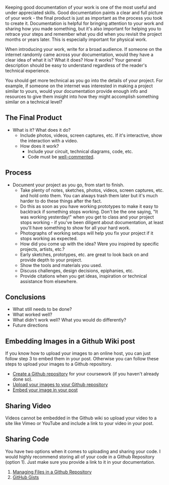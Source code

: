 Keeping good documentation of your work is one of the most useful and under appreciated skills. Good documentation paints a clear and full picture of your work - the final product is just as important as the process you took to create it. Documentation is helpful for bringing attention to your work and sharing how you made something, but it's also important for helping you to retrace your steps and remember what you did when you revisit the project months or years later. This is especially important for physical work.

When introducing your work, write for a broad audience. If someone on the internet randomly came across your documentation, would they have a clear idea of what it is? What it does? How it works? Your general description should be easy to understand regardless of the reader's technical experience.

You should get more technical as you go into the details of your project. For example, if someone on the internet was interested in making a project similar to yours, would your documentation provide enough info and resources to give them insight into how they might accomplish something similar on a technical level?

## The Final Product
* What is it? What does it do?
  * Include photos, videos, screen captures, etc. If it's interactive, show the interaction with a video.
  * How does it work?
    * Include your circuit, technical diagrams, code, etc.
    * Code must be [well-commented](https://www.arduino.cc/en/Reference/StyleGuide).

## Process
* Document your project as you go, from start to finish.
  * Take plenty of notes, sketches, photos, videos, screen captures, etc. and hold onto them. You can always trash them later but it's much harder to do these things after the fact.
  * Do this as soon as you have working prototypes to make it easy to backtrack if something stops working. Don't be the one saying, "It was working yesterday!" when you get to class and your project stops working - if you've been diligent about documentation, at least you'll have something to show for all your hard work.
  * Photographs of working setups will help you fix your project if it stops working as expected.
  * How did you come up with the idea? Were you inspired by specific projects, artists, etc.?
  * Early sketches, prototypes, etc. are great to look back on and provide depth to your project.
  * Show the tools and materials you used.
  * Discuss challenges, design decisions, epiphanies, etc.
  * Provide citations when you get ideas, inspiration or technical assistance from elsewhere.

## Conclusions
* What still needs to be done?
* What worked well?
* What didn't work well? What you would do differently?
* Future directions

## Embedding Images in a Github Wiki post

If you know how to upload your images to an online host, you can just follow step 3 to embed them in your post. Otherwise you can follow these steps to upload your images to a Github repository.
* [Create a Github repository](https://help.github.com/articles/create-a-repo/) for your coursework (if you haven't already done so).
* [Upload your images to your Github repository](https://help.github.com/articles/adding-a-file-to-a-repository/)
* [Embed your image in your post](https://help.github.com/articles/adding-images-to-wikis/)

## Sharing Video

Videos cannot be embedded in the Github wiki so upload your video to a site like Vimeo or YouTube and include a link to your video in your post.

## Sharing Code

You have two options when it comes to uploading and sharing your code. I would highly recommend storing all of your code in a Github Repository (option 1). Just make sure you provide a link to it in your documentation.

1. [Managing Files in a Github Repository](https://help.github.com/categories/managing-files-in-a-repository/)
2. [GitHub Gists](https://gist.github.com/)
